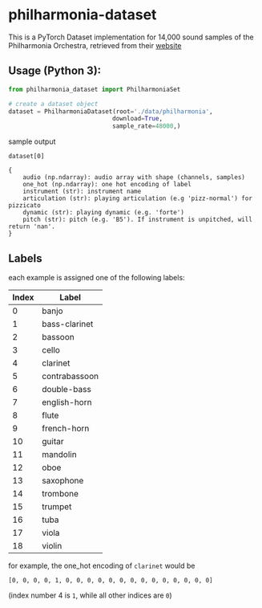 # philharmonia-dataset

This is a PyTorch Dataset implementation for 14,000 sound samples of the Philharmonia Orchestra, retrieved from their [website](https://philharmonia.co.uk/resources/sound-samples/)

## Usage (Python 3):
```python
from philharmonia_dataset import PhilharmoniaSet

# create a dataset object
dataset = PhilharmoniaDataset(root='./data/philharmonia', 
							 download=True, 
							 sample_rate=48000,)
```

sample output
```
dataset[0]

{
	audio (np.ndarray): audio array with shape (channels, samples)
	one_hot (np.ndarray): one hot encoding of label
	instrument (str): instrument name
	articulation (str): playing articulation (e.g 'pizz-normal') for pizzicato
	dynamic (str): playing dynamic (e.g. 'forte')
	pitch (str): pitch (e.g. 'B5'). If instrument is unpitched, will return 'nan'. 
}
```

## Labels

each example is assigned one of the following labels:

| Index | Label |
|-------|-------|
|0|banjo|
|1|bass-clarinet|
|2|bassoon|
|3|cello|
|4|clarinet|
|5|contrabassoon|
|6|double-bass|
|7|english-horn|
|8|flute|
|9|french-horn|
|10|guitar|
|11|mandolin|
|12|oboe|
|13|saxophone|
|14|trombone|
|15|trumpet|
|16|tuba|
|17|viola|
|18|violin|

for example, the one_hot encoding of `clarinet` would be 
```
[0, 0, 0, 0, 1, 0, 0, 0, 0, 0, 0, 0, 0, 0, 0, 0, 0, 0, 0]
```
(index number 4 is 	`1`, while all other indices are `0`)